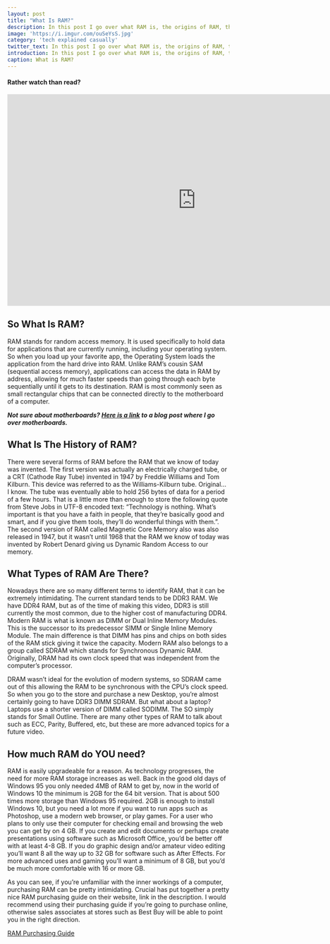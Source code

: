 ```yaml
---
layout: post
title: "What Is RAM?"
description: In this post I go over what RAM is, the origins of RAM, the different types of RAM, and how much RAM you need for your setup.
image: 'https://i.imgur.com/ouSeYsS.jpg'
category: 'tech explained casually'
twitter_text: In this post I go over what RAM is, the origins of RAM, the different types of RAM, and how much RAM you need for your setup.
introduction: In this post I go over what RAM is, the origins of RAM, the different types of RAM, and how much RAM you need for your setup.
caption: What is RAM?
---
```


#### Rather watch than read?

<iframe width="854" height="480" src="https://www.youtube.com/embed/_b2--AyoqRg" frameborder="0" gesture="media" allowfullscreen></iframe>

## So What Is RAM?

RAM stands for random access memory. It is used specifically to hold data for applications that are currently running, including your operating system. So when you load up your favorite app, the Operating System loads the application from the hard drive into RAM. Unlike RAM’s cousin SAM (sequential access memory), applications can access the data in RAM by address, allowing for much faster speeds than going through each byte sequentially until it gets to its destination. RAM is most commonly seen as small rectangular chips that can be connected directly to the motherboard of a computer.

***Not sure about motherboards? [Here is a link](/what-is-a-motherboard/) to a blog post where I go over motherboards.***

## What Is The History of RAM?

There were several forms of RAM before the RAM that we know of today was invented. The first version was actually an electrically charged tube, or a CRT (Cathode Ray Tube) invented in 1947 by Freddie Williams and Tom Kilburn. This device was referred to as the Williams-Kilburn tube. Original… I know. The tube was eventually able to hold 256 bytes of data for a period of a few hours. That is a little more than enough to store the following quote from Steve Jobs in UTF-8 encoded text: “Technology is nothing. What’s important is that you have a faith in people, that they’re basically good and smart, and if you give them tools, they’ll do wonderful things with them.”. The second version of RAM called Magnetic Core Memory also was also released in 1947, but it wasn’t until 1968 that the RAM we know of today was invented by Robert Denard giving us Dynamic Random Access to our memory.

## What Types of RAM Are There?

Nowadays there are so many different terms to identify RAM, that it can be extremely intimidating. The current standard tends to be DDR3 RAM. We have DDR4 RAM, but as of the time of making this video, DDR3 is still currently the most common, due to the higher cost of manufacturing DDR4. Modern RAM is what is known as DIMM or Dual Inline Memory Modules. This is the successor to its predecessor SIMM or Single Inline Memory Module. The main difference is that DIMM has pins and chips on both sides of the RAM stick giving it twice the capacity. Modern RAM also belongs to a group called SDRAM which stands for Synchronous Dynamic RAM. Originally, DRAM had its own clock speed that was independent from the computer’s processor. 

DRAM wasn’t ideal for the evolution of modern systems, so SDRAM came out of this allowing the RAM to be synchronous with the CPU’s clock speed. So when you go to the store and purchase a new Desktop, you’re almost certainly going to have DDR3 DIMM SDRAM. But what about a laptop? Laptops use a shorter version of DIMM called SODIMM. The SO simply stands for Small Outline. There are many other types of RAM to talk about such as ECC, Parity, Buffered, etc, but these are more advanced topics for a future video. 

## How much RAM do YOU need?

RAM is easily upgradeable for a reason. As technology progresses, the need for more RAM storage increases as well. Back in the good old days of Windows 95 you only needed 4MB of RAM to get by, now in the world of Windows 10 the minimum is 2GB for the 64 bit version. That is about 500 times more storage than Windows 95 required. 2GB is enough to install Windows 10, but you need a lot more if you want to run apps such as Photoshop, use a modern web browser, or play games. For a user who plans to only use their computer for checking email and browsing the web you can get by on 4 GB. If you create and edit documents or perhaps create presentations using software such as Microsoft Office, you’d be better off with at least 4-8 GB. If you do graphic design and/or amateur video editing you’ll want 8 all the way up to 32 GB for software such as After Effects. For more advanced uses and gaming you’ll want a minimum of 8 GB, but you’d be much more comfortable with 16 or more GB.

As you can see, if you’re unfamiliar with the inner workings of a computer, purchasing RAM can be pretty intimidating. Crucial has put together a pretty nice RAM purchasing guide on their website, link in the description. I would recommend using their purchasing guide if you’re going to purchase online, otherwise sales associates at stores such as Best Buy will be able to point you in the right direction.

[RAM Purchasing Guide](http://www.crucial.com/usa/en/memory-buying-guide)